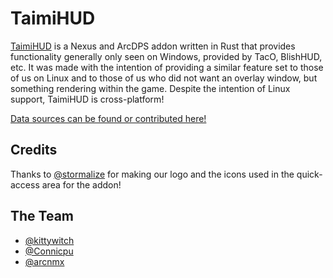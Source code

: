 # TaimiHUD

[TaimiHUD](https://github.com/TaimiHUD/TaimiHUD) is a Nexus and ArcDPS addon written in Rust that provides functionality generally only seen on Windows, provided by TacO, BlishHUD, etc. It was made with the intention of providing a similar feature set to those of us on Linux and to those of us who did not want an overlay window, but something rendering within the game. Despite the intention of Linux support, TaimiHUD is cross-platform!

[Data sources can be found or contributed here!](https://github.com/TaimiHUD/DataSources)

## Credits

Thanks to [@stormalize](https://github.com/stormalize) for making our logo and the icons used in the quick-access area for the addon!

## The Team

* [@kittywitch](https://github.com/kittywitch)
* [@Connicpu](https://github.com/Connicpu)
* [@arcnmx](https://github.com/arcnmx)
